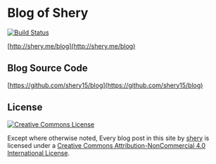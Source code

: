 # Blog of Shery
[![Build Status](https://travis-ci.org/shery15/blog.svg?branch=blog-source)](https://travis-ci.org/shery15/blog)

[http://shery.me/blog](http://shery.me/blog)
## Blog Source Code
[https://github.com/shery15/blog](https://github.com/shery15/blog)
## License

<a rel="license" href="http://creativecommons.org/licenses/by-nc/4.0/"><img alt="Creative Commons License" style="border-width:0" src="https://i.creativecommons.org/l/by-nc/4.0/88x31.png" /></a>

Except where otherwise noted, Every blog post in this site by <a xmlns:cc="http://creativecommons.org/ns#" href="http://www.shery.me" property="cc:attributionName" rel="cc:attributionURL">shery</a> is licensed under a <a rel="license" href="http://creativecommons.org/licenses/by-nc/4.0/">Creative Commons Attribution-NonCommercial 4.0 International License</a>.
